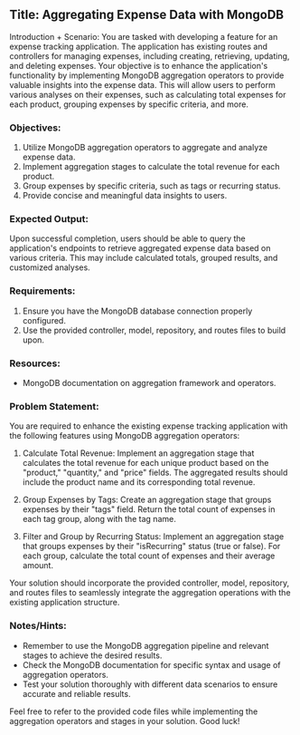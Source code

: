 ## Title: Aggregating Expense Data with MongoDB

Introduction + Scenario:
You are tasked with developing a feature for an expense tracking application. The application has existing routes and controllers for managing expenses, including creating, retrieving, updating, and deleting expenses. Your objective is to enhance the application's functionality by implementing MongoDB aggregation operators to provide valuable insights into the expense data. This will allow users to perform various analyses on their expenses, such as calculating total expenses for each product, grouping expenses by specific criteria, and more.

### Objectives:
1. Utilize MongoDB aggregation operators to aggregate and analyze expense data.
2. Implement aggregation stages to calculate the total revenue for each product.
3. Group expenses by specific criteria, such as tags or recurring status.
4. Provide concise and meaningful data insights to users.

### Expected Output:
Upon successful completion, users should be able to query the application's endpoints to retrieve aggregated expense data based on various criteria. This may include calculated totals, grouped results, and customized analyses.

### Requirements:
1. Ensure you have the MongoDB database connection properly configured.
2. Use the provided controller, model, repository, and routes files to build upon.

### Resources:
- MongoDB documentation on aggregation framework and operators.

### Problem Statement:
You are required to enhance the existing expense tracking application with the following features using MongoDB aggregation operators:

1. Calculate Total Revenue:
Implement an aggregation stage that calculates the total revenue for each unique product based on the "product," "quantity," and "price" fields. The aggregated results should include the product name and its corresponding total revenue.

2. Group Expenses by Tags:
Create an aggregation stage that groups expenses by their "tags" field. Return the total count of expenses in each tag group, along with the tag name.

3. Filter and Group by Recurring Status:
Implement an aggregation stage that groups expenses by their "isRecurring" status (true or false). For each group, calculate the total count of expenses and their average amount.

Your solution should incorporate the provided controller, model, repository, and routes files to seamlessly integrate the aggregation operations with the existing application structure.

### Notes/Hints:
- Remember to use the MongoDB aggregation pipeline and relevant stages to achieve the desired results.
- Check the MongoDB documentation for specific syntax and usage of aggregation operators.
- Test your solution thoroughly with different data scenarios to ensure accurate and reliable results.

Feel free to refer to the provided code files while implementing the aggregation operators and stages in your solution. Good luck!